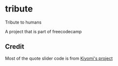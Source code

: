 # tribute
Tribute to humans

A project that is part of freecodecamp


## Credit

Most of the quote slider code is from [Kiyomi's project](https://github.com/KiyomiDev/Random-Quote-Generator)
